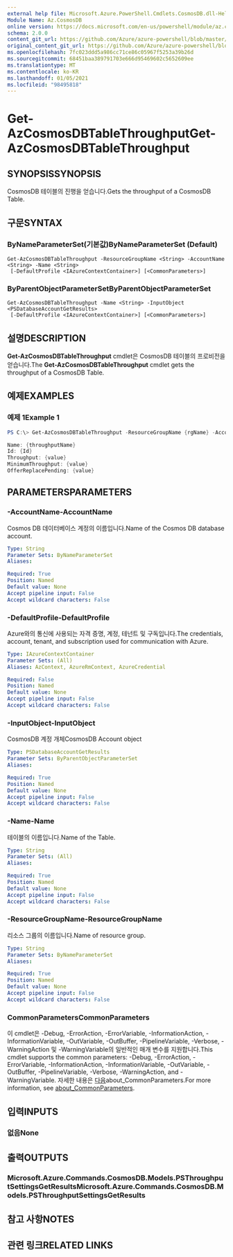 ```yaml
---
external help file: Microsoft.Azure.PowerShell.Cmdlets.CosmosDB.dll-Help.xml
Module Name: Az.CosmosDB
online version: https://docs.microsoft.com/en-us/powershell/module/az.cosmosdb/get-azcosmosdbtablethroughput
schema: 2.0.0
content_git_url: https://github.com/Azure/azure-powershell/blob/master/src/CosmosDB/CosmosDB/help/Get-AzCosmosDBTableThroughput.md
original_content_git_url: https://github.com/Azure/azure-powershell/blob/master/src/CosmosDB/CosmosDB/help/Get-AzCosmosDBTableThroughput.md
ms.openlocfilehash: 7fc023ddd5a986cc71ce86c05967f5253a39b26d
ms.sourcegitcommit: 68451baa389791703e666d95469602c5652609ee
ms.translationtype: MT
ms.contentlocale: ko-KR
ms.lasthandoff: 01/05/2021
ms.locfileid: "98495818"
---
```

# <span data-ttu-id="dcb83-101">Get-AzCosmosDBTableThroughput</span><span class="sxs-lookup"><span data-stu-id="dcb83-101">Get-AzCosmosDBTableThroughput</span></span>

## <span data-ttu-id="dcb83-102">SYNOPSIS</span><span class="sxs-lookup"><span data-stu-id="dcb83-102">SYNOPSIS</span></span>
<span data-ttu-id="dcb83-103">CosmosDB 테이블의 진행을 얻습니다.</span><span class="sxs-lookup"><span data-stu-id="dcb83-103">Gets the throughput of a CosmosDB Table.</span></span>

## <span data-ttu-id="dcb83-104">구문</span><span class="sxs-lookup"><span data-stu-id="dcb83-104">SYNTAX</span></span>

### <span data-ttu-id="dcb83-105">ByNameParameterSet(기본값)</span><span class="sxs-lookup"><span data-stu-id="dcb83-105">ByNameParameterSet (Default)</span></span>
```
Get-AzCosmosDBTableThroughput -ResourceGroupName <String> -AccountName <String> -Name <String>
 [-DefaultProfile <IAzureContextContainer>] [<CommonParameters>]
```

### <span data-ttu-id="dcb83-106">ByParentObjectParameterSet</span><span class="sxs-lookup"><span data-stu-id="dcb83-106">ByParentObjectParameterSet</span></span>
```
Get-AzCosmosDBTableThroughput -Name <String> -InputObject <PSDatabaseAccountGetResults>
 [-DefaultProfile <IAzureContextContainer>] [<CommonParameters>]
```

## <span data-ttu-id="dcb83-107">설명</span><span class="sxs-lookup"><span data-stu-id="dcb83-107">DESCRIPTION</span></span>
<span data-ttu-id="dcb83-108">**Get-AzCosmosDBTableThroughput** cmdlet은 CosmosDB 테이블의 프로비전을 얻습니다.</span><span class="sxs-lookup"><span data-stu-id="dcb83-108">The **Get-AzCosmosDBTableThroughput** cmdlet gets the throughput of a CosmosDB Table.</span></span>

## <span data-ttu-id="dcb83-109">예제</span><span class="sxs-lookup"><span data-stu-id="dcb83-109">EXAMPLES</span></span>

### <span data-ttu-id="dcb83-110">예제 1</span><span class="sxs-lookup"><span data-stu-id="dcb83-110">Example 1</span></span>
```powershell
PS C:\> Get-AzCosmosDBTableThroughput -ResourceGroupName {rgName} -AccountName {accountName} -Name {databaseName}

Name: {throughputName}
Id: {Id}
Throughput: {value} 
MinimumThroughput: {value}
OfferReplacePending: {value}
```

## <span data-ttu-id="dcb83-111">PARAMETERS</span><span class="sxs-lookup"><span data-stu-id="dcb83-111">PARAMETERS</span></span>

### <span data-ttu-id="dcb83-112">-AccountName</span><span class="sxs-lookup"><span data-stu-id="dcb83-112">-AccountName</span></span>
<span data-ttu-id="dcb83-113">Cosmos DB 데이터베이스 계정의 이름입니다.</span><span class="sxs-lookup"><span data-stu-id="dcb83-113">Name of the Cosmos DB database account.</span></span>

```yaml
Type: String
Parameter Sets: ByNameParameterSet
Aliases:

Required: True
Position: Named
Default value: None
Accept pipeline input: False
Accept wildcard characters: False
```

### <span data-ttu-id="dcb83-114">-DefaultProfile</span><span class="sxs-lookup"><span data-stu-id="dcb83-114">-DefaultProfile</span></span>
<span data-ttu-id="dcb83-115">Azure와의 통신에 사용되는 자격 증명, 계정, 테넌트 및 구독입니다.</span><span class="sxs-lookup"><span data-stu-id="dcb83-115">The credentials, account, tenant, and subscription used for communication with Azure.</span></span>

```yaml
Type: IAzureContextContainer
Parameter Sets: (All)
Aliases: AzContext, AzureRmContext, AzureCredential

Required: False
Position: Named
Default value: None
Accept pipeline input: False
Accept wildcard characters: False
```

### <span data-ttu-id="dcb83-116">-InputObject</span><span class="sxs-lookup"><span data-stu-id="dcb83-116">-InputObject</span></span>
<span data-ttu-id="dcb83-117">CosmosDB 계정 개체</span><span class="sxs-lookup"><span data-stu-id="dcb83-117">CosmosDB Account object</span></span>

```yaml
Type: PSDatabaseAccountGetResults
Parameter Sets: ByParentObjectParameterSet
Aliases:

Required: True
Position: Named
Default value: None
Accept pipeline input: False
Accept wildcard characters: False
```

### <span data-ttu-id="dcb83-118">-Name</span><span class="sxs-lookup"><span data-stu-id="dcb83-118">-Name</span></span>
<span data-ttu-id="dcb83-119">테이블의 이름입니다.</span><span class="sxs-lookup"><span data-stu-id="dcb83-119">Name of the Table.</span></span>

```yaml
Type: String
Parameter Sets: (All)
Aliases:

Required: True
Position: Named
Default value: None
Accept pipeline input: False
Accept wildcard characters: False
```

### <span data-ttu-id="dcb83-120">-ResourceGroupName</span><span class="sxs-lookup"><span data-stu-id="dcb83-120">-ResourceGroupName</span></span>
<span data-ttu-id="dcb83-121">리소스 그룹의 이름입니다.</span><span class="sxs-lookup"><span data-stu-id="dcb83-121">Name of resource group.</span></span>

```yaml
Type: String
Parameter Sets: ByNameParameterSet
Aliases:

Required: True
Position: Named
Default value: None
Accept pipeline input: False
Accept wildcard characters: False
```

### <span data-ttu-id="dcb83-122">CommonParameters</span><span class="sxs-lookup"><span data-stu-id="dcb83-122">CommonParameters</span></span>
<span data-ttu-id="dcb83-123">이 cmdlet은 -Debug, -ErrorAction, -ErrorVariable, -InformationAction, -InformationVariable, -OutVariable, -OutBuffer, -PipelineVariable, -Verbose, -WarningAction 및 -WarningVariable의 일반적인 매개 변수를 지원합니다.</span><span class="sxs-lookup"><span data-stu-id="dcb83-123">This cmdlet supports the common parameters: -Debug, -ErrorAction, -ErrorVariable, -InformationAction, -InformationVariable, -OutVariable, -OutBuffer, -PipelineVariable, -Verbose, -WarningAction, and -WarningVariable.</span></span> <span data-ttu-id="dcb83-124">자세한 내용은 [다음](http://go.microsoft.com/fwlink/?LinkID=113216)about_CommonParameters.</span><span class="sxs-lookup"><span data-stu-id="dcb83-124">For more information, see [about_CommonParameters](http://go.microsoft.com/fwlink/?LinkID=113216).</span></span>

## <span data-ttu-id="dcb83-125">입력</span><span class="sxs-lookup"><span data-stu-id="dcb83-125">INPUTS</span></span>

### <span data-ttu-id="dcb83-126">없음</span><span class="sxs-lookup"><span data-stu-id="dcb83-126">None</span></span>

## <span data-ttu-id="dcb83-127">출력</span><span class="sxs-lookup"><span data-stu-id="dcb83-127">OUTPUTS</span></span>

### <span data-ttu-id="dcb83-128">Microsoft.Azure.Commands.CosmosDB.Models.PSThroughputSettingsGetResults</span><span class="sxs-lookup"><span data-stu-id="dcb83-128">Microsoft.Azure.Commands.CosmosDB.Models.PSThroughputSettingsGetResults</span></span>

## <span data-ttu-id="dcb83-129">참고 사항</span><span class="sxs-lookup"><span data-stu-id="dcb83-129">NOTES</span></span>

## <span data-ttu-id="dcb83-130">관련 링크</span><span class="sxs-lookup"><span data-stu-id="dcb83-130">RELATED LINKS</span></span>

